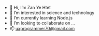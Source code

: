 - 👋 Hi, I’m Zan Ye Htet
- 👀 I’m interested in science and technology
- 🌱 I’m currently learning Node.js 
- 💞️ I’m looking to collaborate on ...
- 📫 uxprogrammer70@gmail.com

<!---
ux-programmer/ux-programmer is a ✨ special ✨ repository because its `README.md` (this file) appears on your GitHub profile.
You can click the Preview link to take a look at your changes.
--->

